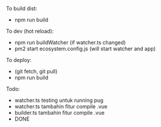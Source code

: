 To build dist:
- npm run build

To dev (hot reload):
- npm run buildWatcher (if watcher.ts changed)
- pm2 start ecosystem.config.js  (will start watcher and app)

To deploy:
- (git fetch, git pull)
- npm run build


Todo:
- watcher.ts  testing untuk running pug
- watcher.ts  tambahin fitur compile .vue
- builder.ts  tambahin fitur compile .vue
- DONE
